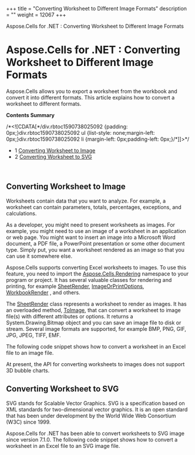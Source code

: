 +++
title = "Converting Worksheet to Different Image Formats" 
description = "" 
weight = 12067 
+++

Aspose.Cells for .NET : Converting Worksheet to Different Image Formats  

# Aspose.Cells for .NET : Converting Worksheet to Different Image Formats


Aspose.Cells allows you to export a worksheet from the workbook and convert it into different formats. This article explains how to convert a worksheet to different formats.

**Contents Summary**

/\*<!\[CDATA\[\*/div.rbtoc1590738025092 {padding: 0px;}div.rbtoc1590738025092 ul {list-style: none;margin-left: 0px;}div.rbtoc1590738025092 li {margin-left: 0px;padding-left: 0px;}/\*\]\]>\*/

*   1 [Converting Worksheet to Image](#ConvertingWorksheettoDifferentImageFormats-ConvertingWorksheettoImage)
*   2 [Converting Worksheet to SVG](#ConvertingWorksheettoDifferentImageFormats-ConvertingWorksheettoSVG)

 

## Converting Worksheet to Image

Worksheets contain data that you want to analyze. For example, a worksheet can contain parameters, totals, percentages, exceptions, and calculations.

As a developer, you might need to present worksheets as images. For example, you might need to use an image of a worksheet in an application or web page. You might want to insert an image into a Microsoft Word document, a PDF file, a PowerPoint presentation or some other document type. Simply put, you want a worksheet rendered as an image so that you can use it somewhere else.

Aspose.Cells supports converting Excel worksheets to images. To use this feature, you need to import the [Aspose.Cells.Rendering](https://apireference.aspose.com/net/cells/aspose.cells.rendering/) namespace to your program or project. It has several valuable classes for rendering and printing, for example [SheetRender](https://apireference.aspose.com/net/cells/aspose.cells.rendering/sheetrender), [ImageOrPrintOptions](https://apireference.aspose.com/net/cells/aspose.cells.rendering/imageorprintoptions), [WorkbookRender](https://apireference.aspose.com/net/cells/aspose.cells.rendering/workbookrender) , and others.

The [SheetRender](https://apireference.aspose.com/net/cells/aspose.cells.rendering/sheetrender) class represents a worksheet to render as images. It has an overloaded method, [ToImage](https://apireference.aspose.com/net/cells/aspose.cells.rendering/sheetrender/methods/toimage/index), that can convert a worksheet to image file(s) with different attributes or options. It returns a System.Drawing.Bitmap object and you can save an image file to disk or stream. Several image formats are supported, for example BMP, PNG, GIF, JPG, JPEG, TIFF, EMF.

The following code snippet shows how to convert a worksheet in an Excel file to an image file.

At present, the API for converting worksheets to images does not support 3D bubble charts.

## Converting Worksheet to SVG

SVG stands for Scalable Vector Graphics. SVG is a specification based on XML standards for two-dimensional vector graphics. It is an open standard that has been under development by the World Wide Web Consortium (W3C) since 1999.

Aspose.Cells for .NET has been able to convert worksheets to SVG image since version 7.1.0. The following code snippet shows how to convert a worksheet in an Excel file to an SVG image file.

